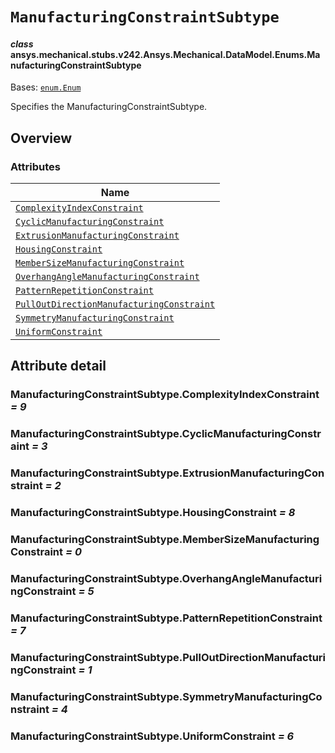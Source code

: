 # `ManufacturingConstraintSubtype`



#### *class* ansys.mechanical.stubs.v242.Ansys.Mechanical.DataModel.Enums.ManufacturingConstraintSubtype

Bases: [`enum.Enum`](https://docs.python.org/3/library/enum.html#enum.Enum)

Specifies the ManufacturingConstraintSubtype.

<!-- !! processed by numpydoc !! -->

<a id="overview"></a>

## Overview

### Attributes

| Name |
| ---------------------------------------------------------------------------------------------------------------------- |
| [`ComplexityIndexConstraint`](#ManufacturingConstraintSubtype.ComplexityIndexConstraint) |
| [`CyclicManufacturingConstraint`](#ManufacturingConstraintSubtype.CyclicManufacturingConstraint) |
| [`ExtrusionManufacturingConstraint`](#ManufacturingConstraintSubtype.ExtrusionManufacturingConstraint) |
| [`HousingConstraint`](#ManufacturingConstraintSubtype.HousingConstraint) |
| [`MemberSizeManufacturingConstraint`](#ManufacturingConstraintSubtype.MemberSizeManufacturingConstraint) |
| [`OverhangAngleManufacturingConstraint`](#ManufacturingConstraintSubtype.OverhangAngleManufacturingConstraint) |
| [`PatternRepetitionConstraint`](#ManufacturingConstraintSubtype.PatternRepetitionConstraint) |
| [`PullOutDirectionManufacturingConstraint`](#ManufacturingConstraintSubtype.PullOutDirectionManufacturingConstraint) |
| [`SymmetryManufacturingConstraint`](#ManufacturingConstraintSubtype.SymmetryManufacturingConstraint) |
| [`UniformConstraint`](#ManufacturingConstraintSubtype.UniformConstraint) |

<a id="attribute-detail"></a>

## Attribute detail

<a id="ManufacturingConstraintSubtype.ComplexityIndexConstraint"></a>

### ManufacturingConstraintSubtype.ComplexityIndexConstraint *= 9*

<a id="ManufacturingConstraintSubtype.CyclicManufacturingConstraint"></a>

### ManufacturingConstraintSubtype.CyclicManufacturingConstraint *= 3*

<a id="ManufacturingConstraintSubtype.ExtrusionManufacturingConstraint"></a>

### ManufacturingConstraintSubtype.ExtrusionManufacturingConstraint *= 2*

<a id="ManufacturingConstraintSubtype.HousingConstraint"></a>

### ManufacturingConstraintSubtype.HousingConstraint *= 8*

<a id="ManufacturingConstraintSubtype.MemberSizeManufacturingConstraint"></a>

### ManufacturingConstraintSubtype.MemberSizeManufacturingConstraint *= 0*

<a id="ManufacturingConstraintSubtype.OverhangAngleManufacturingConstraint"></a>

### ManufacturingConstraintSubtype.OverhangAngleManufacturingConstraint *= 5*

<a id="ManufacturingConstraintSubtype.PatternRepetitionConstraint"></a>

### ManufacturingConstraintSubtype.PatternRepetitionConstraint *= 7*

<a id="ManufacturingConstraintSubtype.PullOutDirectionManufacturingConstraint"></a>

### ManufacturingConstraintSubtype.PullOutDirectionManufacturingConstraint *= 1*

<a id="ManufacturingConstraintSubtype.SymmetryManufacturingConstraint"></a>

### ManufacturingConstraintSubtype.SymmetryManufacturingConstraint *= 4*

<a id="ManufacturingConstraintSubtype.UniformConstraint"></a>

### ManufacturingConstraintSubtype.UniformConstraint *= 6*


